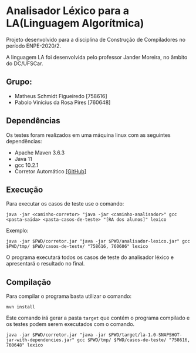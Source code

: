 # Analisador Léxico para a LA(Linguagem Algorítmica)
Projeto desenvolvido para a disciplina de Construção de Compiladores no período ENPE-2020/2.

A linguagem LA foi desenvolvida pelo professor Jander Moreira, no âmbito do DC/UFSCar.

## Grupo:
- Matheus Schmidt Figueiredo \[758616\]
- Pabolo Vinícius da Rosa Pires \[760648\]

## Dependências
Os testes foram realizados em uma máquina linux com as seguintes dependências:

- Apache Maven 3.6.3
- Java 11
- gcc 10.2.1
- Corretor Automático [[GitHub]](https://github.com/dlucredio/compiladores-corretor-automatico)

## Execução
Para executar os casos de teste use o comando:

```
java -jar <caminho-corretor> "java -jar <caminho-analisador>" gcc <pasta-saida> <pasta-casos-de-teste> "[RA dos alunos]" lexico
```

Exemplo:

```
java -jar $PWD/corretor.jar "java -jar $PWD/analisador-lexico.jar" gcc $PWD/tmp/ $PWD/casos-de-teste/ "758616, 760606" lexico
```

O programa executará todos os casos de teste do analisador léxico e apresentará o resultado no final.

## Compilação
Para compilar o programa basta utilizar o comando:

```
mvn install
```

Este comando irá gerar a pasta `target` que contém o programa compilado e os testes podem serem executados com o comando.

```
java -jar $PWD/corretor.jar "java -jar $PWD/target/la-1.0-SNAPSHOT-jar-with-dependencies.jar" gcc $PWD/tmp/ $PWD/casos-de-teste/ "758616, 760648" lexico
```
